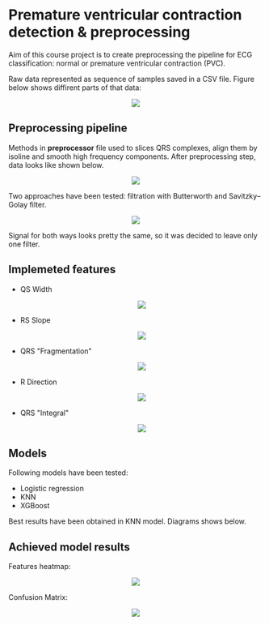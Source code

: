 # Premature ventricular contraction detection & preprocessing

Aim of this course project is to create preprocessing the pipeline for ECG classification: normal or premature  ventricular contraction (PVC).

Raw data represented as sequence of samples saved in a CSV file. Figure below shows diffirent parts of that data:
<p align="center">
<img src="images/original.png"></img>
</p>

## Preprocessing pipeline
Methods in **preprocessor** file used to slices QRS complexes, align them by isoline and smooth high frequency components. After preprocessing step, data looks like shown below.

<p align="center">
<img src="images/normalized.png"></img>
</p>

Two approaches have been tested: filtration with Butterworth and Savitzky–Golay filter. 

<p align="center">
<img src="images/prePipeline.png"></img>
</p>

Signal for both ways looks pretty the same, so it was decided to leave only one filter.

## Implemeted features

* QS Width <p align="center"><img src="images/QRSWidth.png"></img></p>
* RS Slope <p align="center"><img src="images/RSSlope.png"></img></p>
* QRS "Fragmentation" <p align="center"><img src="images/QRSFrag.png"></img></p>
* R Direction <p align="center"><img src="images/RDirection.png"></img></p>
* QRS "Integral"<p align="center"><img src="images/Energy.png"></img></p>

## Models
Following models have been tested:
* Logistic regression
* KNN
* XGBoost

Best results have been obtained in KNN model. Diagrams shows below.
## Achieved model results
Features heatmap:
<p align="center"><img src="images/heatmap.png"></img></p>

Confusion Matrix:
<p align="center"><img src="images/confusionMatrix.png"></img></p>
